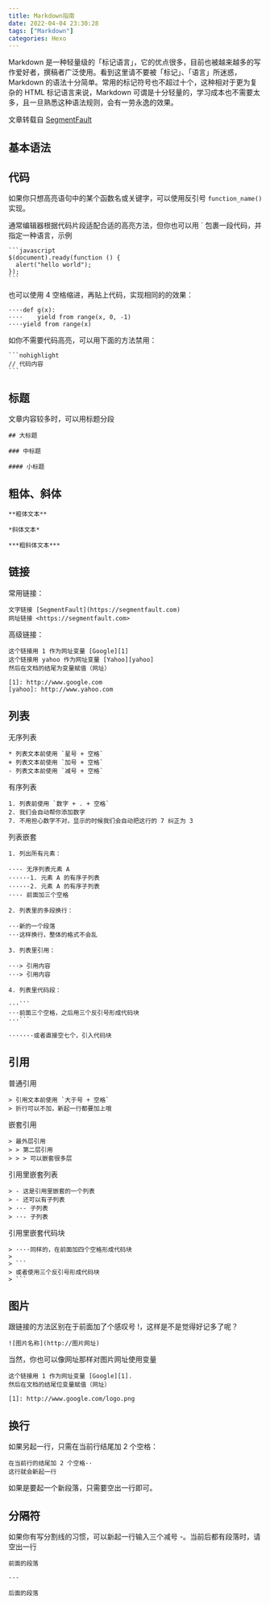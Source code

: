 ```yaml
---
title: Markdown指南
date: 2022-04-04 23:30:28
tags: ["Markdown"]
categories: Hexo
---
```


Markdown 是一种轻量级的「标记语言」，它的优点很多，目前也被越来越多的写作爱好者，撰稿者广泛使用。看到这里请不要被「标记」、「语言」所迷惑，Markdown 的语法十分简单。常用的标记符号也不超过十个，这种相对于更为复杂的 HTML 标记语言来说，Markdown 可谓是十分轻量的，学习成本也不需要太多，且一旦熟悉这种语法规则，会有一劳永逸的效果。

文章转载自 [SegmentFault](https://segmentfault.com/a/1190000040651943)

## 基本语法

## 代码

如果你只想高亮语句中的某个函数名或关键字，可以使用反引号 `function_name()` 实现。

通常编辑器根据代码片段适配合适的高亮方法，但你也可以用 ` 包裹一段代码，并指定一种语言，示例

````base
```javascript
$(document).ready(function () {
  alert("hello world");
});
```
````

也可以使用 4 空格缩进，再贴上代码，实现相同的的效果：

```base
····def g(x):
····    yield from range(x, 0, -1)
····yield from range(x)
```

如你不需要代码高亮，可以用下面的方法禁用：

````base
```nohighlight
// 代码内容
```
````

## 标题

文章内容较多时，可以用标题分段

```base
## 大标题

### 中标题

#### 小标题
```

## 粗体、斜体

```base
**粗体文本**

*斜体文本*

***粗斜体文本***
```

## 链接

常用链接：

```base
文字链接 [SegmentFault](https://segmentfault.com)
网址链接 <https://segmentfault.com>
```

高级链接：

```base
这个链接用 1 作为网址变量 [Google][1]
这个链接用 yahoo 作为网址变量 [Yahoo][yahoo]
然后在文档的结尾为变量赋值（网址）

[1]: http://www.google.com
[yahoo]: http://www.yahoo.com
```

## 列表

无序列表

```base
* 列表文本前使用 `星号 + 空格`
+ 列表文本前使用 `加号 + 空格`
- 列表文本前使用 `减号 + 空格`
```

有序列表

```base
1. 列表前使用 `数字 + . + 空格`
2. 我们会自动帮你添加数字
7. 不用担心数字不对，显示的时候我们会自动把这行的 7 纠正为 3
```

列表嵌套

````base
1. 列出所有元素：

···- 无序列表元素 A
······1. 元素 A 的有序子列表
······2. 元素 A 的有序子列表
···- 前面加三个空格

2. 列表里的多段换行：

···新的一个段落
···这样换行，整体的格式不会乱

3. 列表里引用：

···> 引用内容
···> 引用内容

4. 列表里代码段：

···```
···前面三个空格，之后用三个反引号形成代码块
···```

·······或者直接空七个，引入代码块
````

## 引用

普通引用

```base
> 引用文本前使用 `大于号 + 空格`
> 折行可以不加，新起一行都要加上哦
```

嵌套引用

```base
> 最外层引用
> > 第二层引用
> > > 可以嵌套很多层
```

引用里嵌套列表

```base
> - 这是引用里嵌套的一个列表
> - 还可以有子列表
> ··- 子列表
> ··- 子列表
```

引用里嵌套代码块

````base
> ····同样的，在前面加四个空格形成代码块
>
> ```
> 或者使用三个反引号形成代码块
> ```
````

## 图片

跟链接的方法区别在于前面加了个感叹号 !，这样是不是觉得好记多了呢？

```base
![图片名称](http://图片网址)
```

当然，你也可以像网址那样对图片网址使用变量

```base
这个链接用 1 作为网址变量 [Google][1].
然后在文档的结尾位变量赋值（网址）

[1]: http://www.google.com/logo.png
```

## 换行

如果另起一行，只需在当前行结尾加 2 个空格：

```base
在当前行的结尾加 2 个空格··
这行就会新起一行
```

如果是要起一个新段落，只需要空出一行即可。

## 分隔符

如果你有写分割线的习惯，可以新起一行输入三个减号 -。当前后都有段落时，请空出一行

```base
前面的段落

---

后面的段落
```
